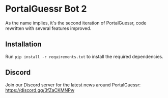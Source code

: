 # PortalGuessr Bot 2

As the name implies, it's the second iteration of PortalGuessr, code rewritten with several features improved.

## Installation

Run `pip install -r requirements.txt` to install the required dependencies.

## Discord

Join our Discord server for the latest news around PortalGuessr: https://discord.gg/3fZaCKMNPw
